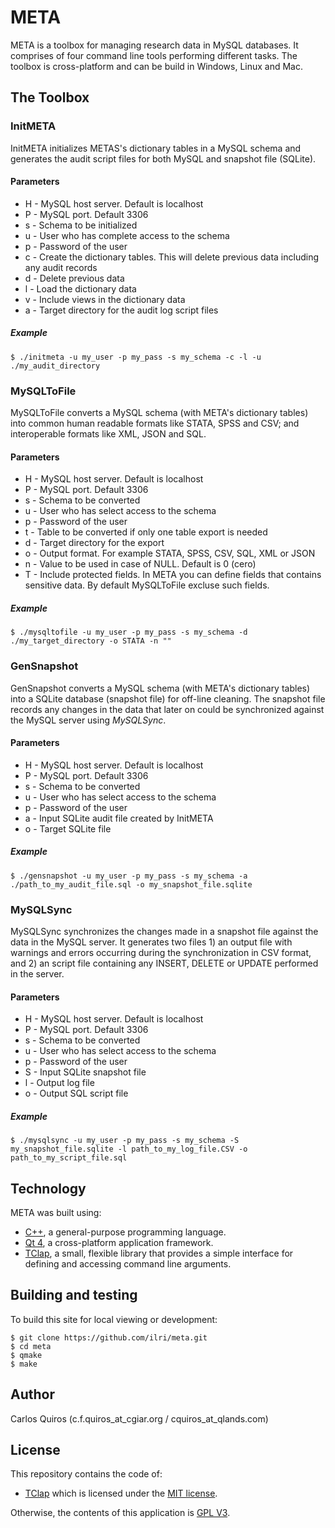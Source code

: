 # META
META is a toolbox for managing research data in MySQL databases. It comprises of four command line tools performing different tasks. The toolbox is cross-platform and can be build in Windows, Linux and Mac. 

## The Toolbox

### InitMETA
InitMETA initializes METAS's dictionary tables in a MySQL schema and generates the audit script files for both MySQL and snapshot file (SQLite).

#### Parameters
  - H - MySQL host server. Default is localhost
  - P - MySQL port. Default 3306
  - s - Schema to be initialized
  - u - User who has complete access to the schema
  - p - Password of the user
  - c - Create the dictionary tables. This will delete previous data including any audit records
  - d - Delete previous data
  - l - Load the dictionary data
  - v - Include views in the dictionary data
  - a - Target directory for the audit log script files

##### Example

```console
$ ./initmeta -u my_user -p my_pass -s my_schema -c -l -u ./my_audit_directory
```

### MySQLToFile
MySQLToFile converts a MySQL schema (with META's dictionary tables) into common human readable formats like STATA, SPSS and CSV; and interoperable formats like XML, JSON and SQL.

#### Parameters
  - H - MySQL host server. Default is localhost
  - P - MySQL port. Default 3306
  - s - Schema to be converted
  - u - User who has select access to the schema
  - p - Password of the user
  - t - Table to be converted if only one table export is needed
  - d - Target directory for the export
  - o - Output format. For example STATA, SPSS, CSV, SQL, XML or JSON
  - n - Value to be used in case of NULL. Default is 0 (cero)
  - T - Include protected fields. In META you can define fields that contains sensitive data. By default MySQLToFile excluse such fields.

##### Example

```console
$ ./mysqltofile -u my_user -p my_pass -s my_schema -d ./my_target_directory -o STATA -n ""
```

### GenSnapshot
GenSnapshot converts a MySQL schema (with META's dictionary tables) into a SQLite database (snapshot file) for off-line cleaning. The snapshot file records any changes in the data that later on could be synchronized against the MySQL server using *MySQLSync*.

#### Parameters
  - H - MySQL host server. Default is localhost
  - P - MySQL port. Default 3306
  - s - Schema to be converted
  - u - User who has select access to the schema
  - p - Password of the user
  - a - Input SQLite audit file created by InitMETA
  - o - Target SQLite file

##### Example

```console
$ ./gensnapshot -u my_user -p my_pass -s my_schema -a ./path_to_my_audit_file.sql -o my_snapshot_file.sqlite
```

### MySQLSync
MySQLSync synchronizes the changes made in a snapshot file against the data in the MySQL server. It generates two files 1) an output file with warnings and errors occurring during the synchronization in CSV format, and 2) an script file containing any INSERT, DELETE or UPDATE performed in the server. 

#### Parameters
  - H - MySQL host server. Default is localhost
  - P - MySQL port. Default 3306
  - s - Schema to be converted
  - u - User who has select access to the schema
  - p - Password of the user
  - S - Input SQLite snapshot file
  - l - Output log file
  - o - Output SQL script file

##### Example

```console
$ ./mysqlsync -u my_user -p my_pass -s my_schema -S my_snapshot_file.sqlite -l path_to_my_log_file.CSV -o path_to_my_script_file.sql
```

## Technology
META was built using:

- [C++](https://isocpp.org/), a general-purpose programming language.
- [Qt 4](https://www.qt.io/), a cross-platform application framework.
- [TClap](http://tclap.sourceforge.net/), a small, flexible library that provides a simple interface for defining and accessing command line arguments.


## Building and testing
To build this site for local viewing or development:

    $ git clone https://github.com/ilri/meta.git
    $ cd meta
    $ qmake
    $ make

## Author
Carlos Quiros (c.f.quiros_at_cgiar.org / cquiros_at_qlands.com)

## License
This repository contains the code of:

- [TClap](http://tclap.sourceforge.net/) which is licensed under the [MIT license](https://raw.githubusercontent.com/twbs/bootstrap/master/LICENSE).


Otherwise, the contents of this application is [GPL V3](http://www.gnu.org/copyleft/gpl.html). 
